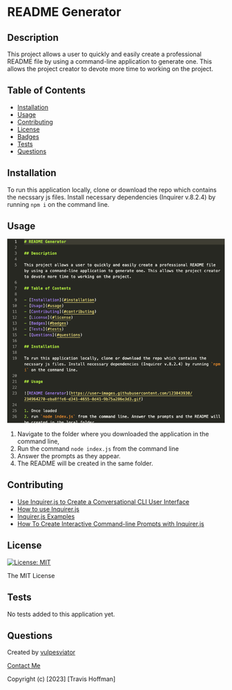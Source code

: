 # README Generator

## Description

This project allows a user to quickly and easily create a professional README file by using a command-line application to generate one. This allows the project creator to devote more time to working on the project.

## Table of Contents 

- [Installation](#installation)
- [Usage](#usage)
- [Contributing](#contributing)
- [License](#license)
- [Badges](#badges)
- [Tests](#tests)
- [Questions](#questions)

## Installation

To run this application locally, clone or download the repo which contains the necssary js files. Install necessary dependencies (Inquirer v.8.2.4) by running `npm i` on the command line.

## Usage



![README Generator](./assets/readme-generator-1.png)

1. Navigate to the folder where you downloaded the application in the command line,
2. Run the command `node index.js` from the command line
3. Answer the prompts as they appear.
4. The README will be created in the same folder.


## Contributing

- [Use Inquirer.js to Create a Conversational CLI User Interface](https://pakstech.com/blog/inquirer-js/)
- [How to use Inquirer.js](https://javascript.plainenglish.io/how-to-inquirer-js-c10a4e05ef1f)
- [Inquirer.js Examples](https://github.com/SBoudrias/Inquirer.js/)
- [How To Create Interactive Command-line Prompts with Inquirer.js](https://www.digitalocean.com/community/tutorials/nodejs-interactive-command-line-prompts)


## License
  
  [![License: MIT](https://img.shields.io/badge/License-MIT-yellow.svg)](https://opensource.org/licenses/MIT)

  The MIT License

## Tests

No tests added to this application yet.

## Questions

Created by [vulpesviator](http://github.com/vulpesviator)

[Contact Me](vulpesviator@gmail.com)

Copyright (c) [2023] [Travis Hoffman]
